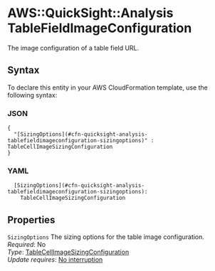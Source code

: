 # AWS::QuickSight::Analysis TableFieldImageConfiguration<a name="aws-properties-quicksight-analysis-tablefieldimageconfiguration"></a>

The image configuration of a table field URL\.

## Syntax<a name="aws-properties-quicksight-analysis-tablefieldimageconfiguration-syntax"></a>

To declare this entity in your AWS CloudFormation template, use the following syntax:

### JSON<a name="aws-properties-quicksight-analysis-tablefieldimageconfiguration-syntax.json"></a>

```
{
  "[SizingOptions](#cfn-quicksight-analysis-tablefieldimageconfiguration-sizingoptions)" : TableCellImageSizingConfiguration
}
```

### YAML<a name="aws-properties-quicksight-analysis-tablefieldimageconfiguration-syntax.yaml"></a>

```
  [SizingOptions](#cfn-quicksight-analysis-tablefieldimageconfiguration-sizingoptions): 
    TableCellImageSizingConfiguration
```

## Properties<a name="aws-properties-quicksight-analysis-tablefieldimageconfiguration-properties"></a>

`SizingOptions`  <a name="cfn-quicksight-analysis-tablefieldimageconfiguration-sizingoptions"></a>
The sizing options for the table image configuration\.  
*Required*: No  
*Type*: [TableCellImageSizingConfiguration](aws-properties-quicksight-analysis-tablecellimagesizingconfiguration.md)  
*Update requires*: [No interruption](https://docs.aws.amazon.com/AWSCloudFormation/latest/UserGuide/using-cfn-updating-stacks-update-behaviors.html#update-no-interrupt)